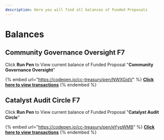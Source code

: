```yaml
---
description: Here you will find all balances of Funded Proposals
---
```


# Balances

## Community Governance Oversight F7

Click **Run Pen** to View current balance of Funded Proposal "**Community Governance Oversight**"

{% embed url="https://codepen.io/cc-treasury/pen/NWXGjdV" %}
****[**Click here to view transactions**](transactions/fund-7/community-governance-oversight.md)****
{% endembed %}

## Catalyst Audit Circle F7

Click **Run Pen** to View current balance of Funded Proposal "**Catalyst Audit Circle**"

{% embed url="https://codepen.io/cc-treasury/pen/eYypWMB" %}
****[**Click here to view transactions**](transactions/fund-7/catalyst-audit-circle.md)****
{% endembed %}
